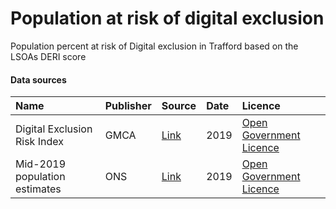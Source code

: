 # Population at risk of digital exclusion

Population percent at risk of Digital exclusion in Trafford based on the LSOAs DERI score

#### Data sources

| Name          | Publisher     | Source        | Date          | Licence       |
| :------------- | :------------- | :------------- | :------------- | :------------- |
| Digital Exclusion Risk Index | GMCA | [Link](https://github.com/GreaterManchesterODA/Digital-Exclusion-Risk-Index/tree/main/Version%201.5) | 2019 | [Open Government Licence](http://www.nationalarchives.gov.uk/doc/open-government-licence/version/3/) |
| Mid-2019 population estimates | ONS | [Link](https://www.ons.gov.uk/peoplepopulationandcommunity/populationandmigration/populationestimates/datasets/lowersuperoutputareamidyearpopulationestimatesnationalstatistics) | 2019 | [Open Government Licence](http://www.nationalarchives.gov.uk/doc/open-government-licence/version/3/) |
